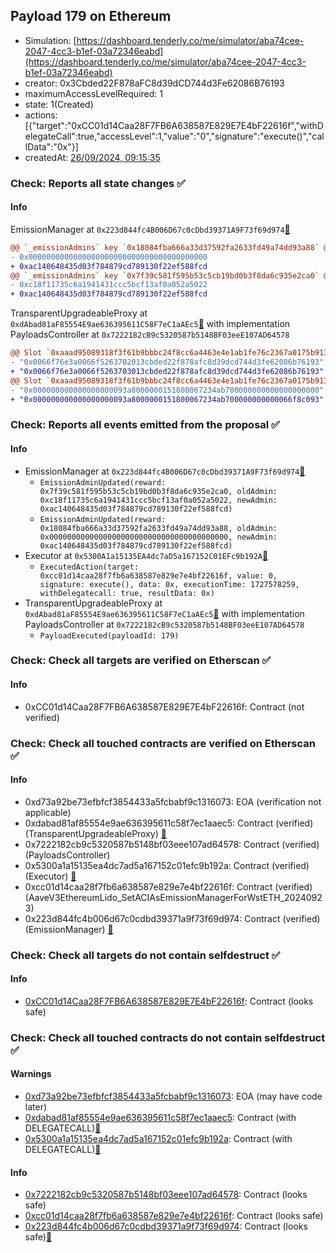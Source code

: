 ## Payload 179 on Ethereum

- Simulation: [https://dashboard.tenderly.co/me/simulator/aba74cee-2047-4cc3-b1ef-03a72346eabd](https://dashboard.tenderly.co/me/simulator/aba74cee-2047-4cc3-b1ef-03a72346eabd)
- creator: 0x3Cbded22F878aFC8d39dCD744d3Fe62086B76193
- maximumAccessLevelRequired: 1
- state: 1(Created)
- actions: [{"target":"0xCC01d14Caa28F7FB6A638587E829E7E4bF22616f","withDelegateCall":true,"accessLevel":1,"value":"0","signature":"execute()","callData":"0x"}]
- createdAt: [26/09/2024, 09:15:35](https://etherscan.io/tx/0x662404f1076752c9a7c606bcda06516abe6e675fefd174d791251cd1b97321b1)

### Check: Reports all state changes :white_check_mark:

#### Info


EmissionManager at `0x223d844fc4B006D67c0cDbd39371A9F73f69d974`[:ghost:](https://github.com/bgd-labs/aave-address-book "AaveV3Ethereum.EMISSION_MANAGER, AaveV3EthereumLido.EMISSION_MANAGER")
```diff
@@ `_emissionAdmins` key `0x18084fba666a33d37592fa2633fd49a74dd93a88` @@
- 0x0000000000000000000000000000000000000000
+ 0xac140648435d03f784879cd789130f22ef588fcd
@@ `_emissionAdmins` key `0x7f39c581f595b53c5cb19bd0b3f8da6c935e2ca0` @@
- 0xc18f11735c6a1941431ccc5bcf13af0a052a5022
+ 0xac140648435d03f784879cd789130f22ef588fcd
```

TransparentUpgradeableProxy at `0xdAbad81aF85554E9ae636395611C58F7eC1aAEc5`[:ghost:](https://github.com/bgd-labs/aave-address-book "GovernanceV3Ethereum.PAYLOADS_CONTROLLER") with implementation PayloadsController at `0x7222182cB9c5320587b5148BF03eeE107AD64578`
```diff
@@ Slot `0xaaad95089318f3f61b9bbbc24f8cc6a4463e4e1ab1fe76c2367a0175b9136c03` @@
- "0x0066f76e3a0066f5263702013cbded22f878afc8d39dcd744d3fe62086b76193"
+ "0x0066f76e3a0066f5263703013cbded22f878afc8d39dcd744d3fe62086b76193"
@@ Slot `0xaaad95089318f3f61b9bbbc24f8cc6a4463e4e1ab1fe76c2367a0175b9136c04` @@
- "0x000000000000000000093a8000000151800067234ab700000000000000000000"
+ "0x000000000000000000093a8000000151800067234ab700000000000066f8c093"
```


### Check: Reports all events emitted from the proposal :white_check_mark:

#### Info

- EmissionManager at `0x223d844fc4B006D67c0cDbd39371A9F73f69d974`[:ghost:](https://github.com/bgd-labs/aave-address-book "AaveV3Ethereum.EMISSION_MANAGER, AaveV3EthereumLido.EMISSION_MANAGER")
  - `EmissionAdminUpdated(reward: 0x7f39c581f595b53c5cb19bd0b3f8da6c935e2ca0, oldAdmin: 0xc18f11735c6a1941431ccc5bcf13af0a052a5022, newAdmin: 0xac140648435d03f784879cd789130f22ef588fcd)`
  - `EmissionAdminUpdated(reward: 0x18084fba666a33d37592fa2633fd49a74dd93a88, oldAdmin: 0x0000000000000000000000000000000000000000, newAdmin: 0xac140648435d03f784879cd789130f22ef588fcd)`
- Executor at `0x5300A1a15135EA4dc7aD5a167152C01EFc9b192A`[:ghost:](https://github.com/bgd-labs/aave-address-book "AaveV2Ethereum.POOL_ADMIN, AaveV2EthereumAMM.POOL_ADMIN, AaveV3Ethereum.ACL_ADMIN, AaveV3EthereumLido.ACL_ADMIN, GovernanceV3Ethereum.EXECUTOR_LVL_1")
  - `ExecutedAction(target: 0xcc01d14caa28f7fb6a638587e829e7e4bf22616f, value: 0, signature: execute(), data: 0x, executionTime: 1727578259, withDelegatecall: true, resultData: 0x)`
- TransparentUpgradeableProxy at `0xdAbad81aF85554E9ae636395611C58F7eC1aAEc5`[:ghost:](https://github.com/bgd-labs/aave-address-book "GovernanceV3Ethereum.PAYLOADS_CONTROLLER") with implementation PayloadsController at `0x7222182cB9c5320587b5148BF03eeE107AD64578`
  - `PayloadExecuted(payloadId: 179)`

### Check: Check all targets are verified on Etherscan :white_check_mark:

#### Info

- 0xCC01d14Caa28F7FB6A638587E829E7E4bF22616f: Contract (not verified) 

### Check: Check all touched contracts are verified on Etherscan :white_check_mark:

#### Info

- 0xd73a92be73efbfcf3854433a5fcbabf9c1316073: EOA (verification not applicable)
- 0xdabad81af85554e9ae636395611c58f7ec1aaec5: Contract (verified) (TransparentUpgradeableProxy) [:ghost:](https://github.com/bgd-labs/aave-address-book "GovernanceV3Ethereum.PAYLOADS_CONTROLLER")
- 0x7222182cb9c5320587b5148bf03eee107ad64578: Contract (verified) (PayloadsController) 
- 0x5300a1a15135ea4dc7ad5a167152c01efc9b192a: Contract (verified) (Executor) [:ghost:](https://github.com/bgd-labs/aave-address-book "AaveV2Ethereum.POOL_ADMIN, AaveV2EthereumAMM.POOL_ADMIN, AaveV3Ethereum.ACL_ADMIN, AaveV3EthereumLido.ACL_ADMIN, GovernanceV3Ethereum.EXECUTOR_LVL_1")
- 0xcc01d14caa28f7fb6a638587e829e7e4bf22616f: Contract (verified) (AaveV3EthereumLido_SetACIAsEmissionManagerForWstETH_20240923) 
- 0x223d844fc4b006d67c0cdbd39371a9f73f69d974: Contract (verified) (EmissionManager) [:ghost:](https://github.com/bgd-labs/aave-address-book "AaveV3Ethereum.EMISSION_MANAGER, AaveV3EthereumLido.EMISSION_MANAGER")

### Check: Check all targets do not contain selfdestruct :white_check_mark:

#### Info

- [0xCC01d14Caa28F7FB6A638587E829E7E4bF22616f](https://etherscan.io/address/0xCC01d14Caa28F7FB6A638587E829E7E4bF22616f): Contract (looks safe)

### Check: Check all touched contracts do not contain selfdestruct :white_check_mark:

#### Warnings

- [0xd73a92be73efbfcf3854433a5fcbabf9c1316073](https://etherscan.io/address/0xd73a92be73efbfcf3854433a5fcbabf9c1316073): EOA (may have code later)
- [0xdabad81af85554e9ae636395611c58f7ec1aaec5](https://etherscan.io/address/0xdabad81af85554e9ae636395611c58f7ec1aaec5): Contract (with DELEGATECALL)[:ghost:](https://github.com/bgd-labs/aave-address-book "GovernanceV3Ethereum.PAYLOADS_CONTROLLER")
- [0x5300a1a15135ea4dc7ad5a167152c01efc9b192a](https://etherscan.io/address/0x5300a1a15135ea4dc7ad5a167152c01efc9b192a): Contract (with DELEGATECALL)[:ghost:](https://github.com/bgd-labs/aave-address-book "AaveV2Ethereum.POOL_ADMIN, AaveV2EthereumAMM.POOL_ADMIN, AaveV3Ethereum.ACL_ADMIN, AaveV3EthereumLido.ACL_ADMIN, GovernanceV3Ethereum.EXECUTOR_LVL_1")

#### Info

- [0x7222182cb9c5320587b5148bf03eee107ad64578](https://etherscan.io/address/0x7222182cb9c5320587b5148bf03eee107ad64578): Contract (looks safe)
- [0xcc01d14caa28f7fb6a638587e829e7e4bf22616f](https://etherscan.io/address/0xcc01d14caa28f7fb6a638587e829e7e4bf22616f): Contract (looks safe)
- [0x223d844fc4b006d67c0cdbd39371a9f73f69d974](https://etherscan.io/address/0x223d844fc4b006d67c0cdbd39371a9f73f69d974): Contract (looks safe)[:ghost:](https://github.com/bgd-labs/aave-address-book "AaveV3Ethereum.EMISSION_MANAGER, AaveV3EthereumLido.EMISSION_MANAGER")

